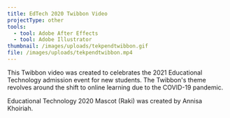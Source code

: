 ```yaml
---
title: EdTech 2020 Twibbon Video
projectType: other
tools:
  - tool: Adobe After Effects
  - tool: Adobe Illustrator
thumbnail: /images/uploads/tekpendtwibbon.gif
file: /images/uploads/tekpendtwibbon.mp4
---
```

This Twibbon video was created to celebrates the 2021 Educational Technology admission event for new students. The Twibbon's theme revolves around the shift to online learning due to the COVID-19 pandemic.

Educational Technology 2020 Mascot (Raki) was created by Annisa Khoiriah.
